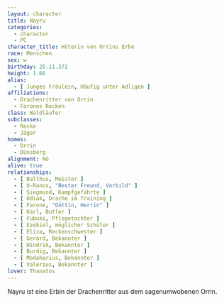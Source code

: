 ```yaml
---
layout: character
title: Nayru
categories:
  - character
  - PC
character_title: Hüterin von Orrins Erbe
race: Menschen
sex: w
birthday: 25.11.372
height: 1.66
alias:
  - [ Junges Fräulein, Häufig unter Adligen ]
affiliations:
  - Drachenritter von Orrin
  - Farones Recken
class: Waldläufer
subclasses:
  - Recke
  - Jäger
homes:
  - Orrin
  - Dünsberg
alignment: NG
alive: true
relationships:
  - [ Balthus, Meister ]
  - [ U-Ranos, "Bester Freund, Vorbild" ]
  - [ Siegmund, Kampfgefährte ]
  - [ Odiak, Drache im Training ]
  - [ Farone, "Göttin, Herrin" ]
  - [ Karl, Butler ]
  - [ Fubuki, Pflegetochter ]
  - [ Ezekiel, möglicher Schüler ]
  - [ Eliza, Reckenschwester ]
  - [ Gerard, Bekannter ]
  - [ Hindrik, Bekannter ]
  - [ Burdig, Bekannter ]
  - [ Modaharius, Bekannter ]
  - [ Valerius, Bekannter ]
lover: Thanatos
---
```


Nayru ist eine Erbin der Drachenritter aus dem sagenumwobenen Orrin.